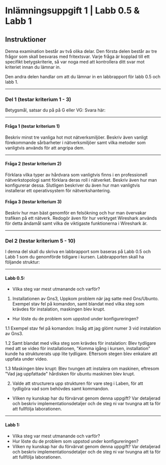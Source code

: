 # Inlämningsuppgift 1 | Labb 0.5 & Labb 1

## Instruktioner

Denna examination består av två olika delar. Den första delen består av tre frågor som skall besvaras med fritextsvar. Varje fråga är kopplad till ett specifikt betygskriterie, så var noga med att kontrollera ditt svar mot kriteriet innan du lämnar in.

Den andra delen handlar om att du lämnar in en labbrapport för labb 0.5 och labb 1.

---

### Del 1 (testar kriterium 1 - 3)

Betygsmål, satsar du på på G eller VG:
Svara här:

---

#### Fråga 1 (testar kriterium 1)
Beskriv minst tre vanliga hot mot nätverksmiljöer. Beskriv även vanligt förekommande sårbarheter i nätverksmiljöer samt vilka metoder som vanligtvis används för att angripa dem.

---

#### Fråga 2 (testar kriterium 2)
Förklara vilka typer av hårdvara som vanligtvis finns i en professionell nätverkstopologi samt förklara deras roll i nätverket. Beskriv även hur man konfigurerar dessa. Slutligen beskriver du även hur man vanligtvis installerar ett operativsystem för nätverkshantering.

#### Fråga 3 (testar kriterium 3)
Beskriv hur man bäst genomför en felsökning och hur man övervakar trafiken på ett nätverk. Redogör även för hur verktyget Wireshark används för detta ändamål samt vilka de viktigaste funktionerna i Wireshark är.

---

### Del 2 (testar kriterium 5 - 10)
I denna del skall du skriva en labbrapport som baseras på Labb 0.5 och Labb 1 som du genomförde tidigare i kursen. Labbrapporten skall ha följande struktur:

---

#### Labb 0.5:

- Vilka steg var mest utmanande och varför?

1. Installationen av Gns3,
Uppkom problem när jag satte med Gns/Ubunto. Exempel stav fel på komandon, samt blandat med vilka steg som krävdes för instalation, maskingen blev krupt. 
  
- Hur löste du de problem som uppstod under konfigureringen?

1.1 Exempel stav fel på komandon:
Insåg att jag glömt numer 3 vid instalation av Gns3.

1.2 Samt blandat med vilka steg som krävdes för instalation:
Blev tydligare med att se video för installationen, "Komma igång i kursen, installation" kunde ha strukturerats upp lite tydligare. Eftersom stegen blev enkalare att uppfata under video. 

1.3 Maskingen blev krupt: Blev tvungen att instalera om maskinen, eftresom "Vad jag uppfattade" hårdisken för ubuntu maskinen blev krupt. 

2. Valde att structurera upp strukturen för vare steg i Laben, för att tydligöra vad som behövdes samt kommandon.

- Vilken ny kunskap har du förvärvat genom denna uppgift? Var detaljerad och beskriv implementationsdetaljer och de steg ni var tvungna att ta för att fullfölja laborationen.

---

#### Labb 1:

- Vilka steg var mest utmanande och varför?
- Hur löste du de problem som uppstod under konfigureringen? 
- Vilken ny kunskap har du förvärvat genom denna uppgift? Var detaljerad och beskriv implementationsdetaljer och de steg ni var tvungna att ta för att fullfölja laborationen.
